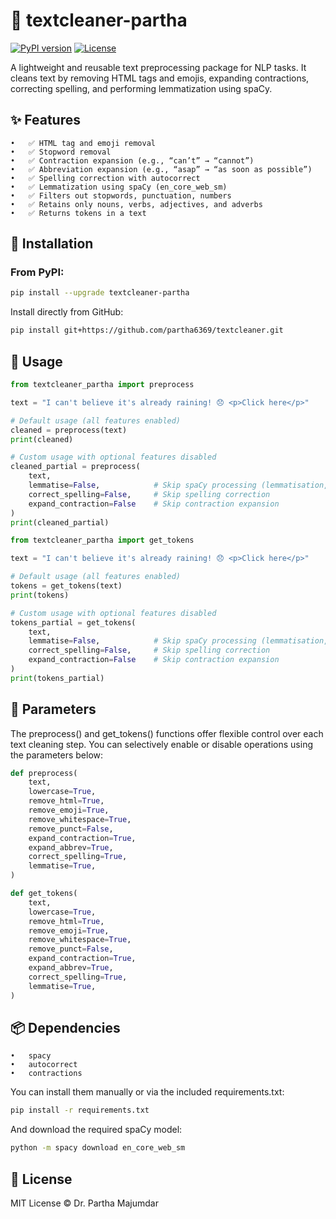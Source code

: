 # 🧹 textcleaner-partha

[![PyPI version](https://img.shields.io/pypi/v/textcleaner-partha?color=blue)](https://pypi.org/project/textcleaner-partha/)
[![License](https://img.shields.io/badge/license-MIT-green.svg)](LICENSE)

A lightweight and reusable text preprocessing package for NLP tasks.
It cleans text by removing HTML tags and emojis, expanding contractions, correcting spelling, and performing lemmatization using spaCy.

## ✨ Features
	•	✅ HTML tag and emoji removal
	•	✅ Stopword removal
	•	✅ Contraction expansion (e.g., “can’t” → “cannot”)
	•	✅ Abbreviation expansion (e.g., “asap” → “as soon as possible”)
	•	✅ Spelling correction with autocorrect
	•	✅ Lemmatization using spaCy (en_core_web_sm)
	•	✅ Filters out stopwords, punctuation, numbers
	•	✅ Retains only nouns, verbs, adjectives, and adverbs
	•	✅ Returns tokens in a text


## 🚀 Installation

### From PyPI:

```bash
pip install --upgrade textcleaner-partha
```

Install directly from GitHub:

```bash
pip install git+https://github.com/partha6369/textcleaner.git
```

## 🧠 Usage

```python
from textcleaner_partha import preprocess

text = "I can't believe it's already raining! 😞 <p>Click here</p>"

# Default usage (all features enabled)
cleaned = preprocess(text)
print(cleaned)

# Custom usage with optional features disabled
cleaned_partial = preprocess(
    text,
    lemmatise=False,            # Skip spaCy processing (lemmatisation, POS filtering)
    correct_spelling=False,     # Skip spelling correction
    expand_contraction=False    # Skip contraction expansion
)
print(cleaned_partial)
```

```python
from textcleaner_partha import get_tokens

text = "I can't believe it's already raining! 😞 <p>Click here</p>"

# Default usage (all features enabled)
tokens = get_tokens(text)
print(tokens)

# Custom usage with optional features disabled
tokens_partial = get_tokens(
    text,
    lemmatise=False,            # Skip spaCy processing (lemmatisation, POS filtering)
    correct_spelling=False,     # Skip spelling correction
    expand_contraction=False    # Skip contraction expansion
)
print(tokens_partial)
```

## 🔧 Parameters

The preprocess() and get_tokens() functions offer flexible control over each text cleaning step. You can selectively enable or disable operations using the parameters below:

```python
def preprocess(
    text,
    lowercase=True,
    remove_html=True,
    remove_emoji=True,
    remove_whitespace=True,
    remove_punct=False,
    expand_contraction=True,
    expand_abbrev=True,
    correct_spelling=True,
    lemmatise=True,
)
```

```python
def get_tokens(
    text,
    lowercase=True,
    remove_html=True,
    remove_emoji=True,
    remove_whitespace=True,
    remove_punct=False,
    expand_contraction=True,
    expand_abbrev=True,
    correct_spelling=True,
    lemmatise=True,
)
```

## 📦 Dependencies

	•	spacy
	•	autocorrect
	•	contractions

You can install them manually or via the included requirements.txt:
```bash
pip install -r requirements.txt
```

And download the required spaCy model:
```bash
python -m spacy download en_core_web_sm
```


## 📄 License

MIT License © Dr. Partha Majumdar
